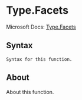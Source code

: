 ---
---

# Type.Facets

Microsoft Docs: [Type.Facets](https://docs.microsoft.com/en-us/powerquery-m/type-facets)

## Syntax

```powerquery-m
Syntax for this function.
```

## About

About this function.

